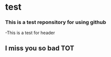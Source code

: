 # test
### This is a test reponsitory for using github
-This is a test for header
## I miss you so bad TOT
